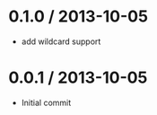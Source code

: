 
0.1.0 / 2013-10-05
==================

 * add wildcard support

0.0.1 / 2013-10-05
==================

 * Initial commit
